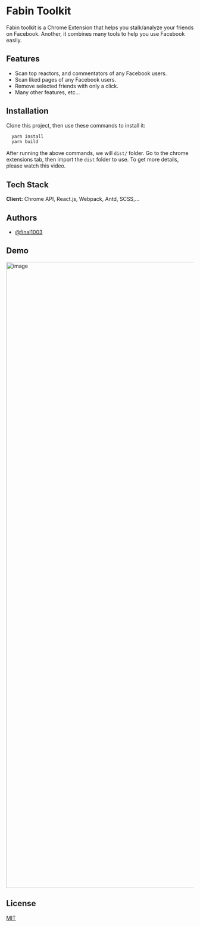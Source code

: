 
# Fabin Toolkit

Fabin toolkit is a Chrome Extension that helps you stalk/analyze your friends on Facebook. Another, it combines many tools to help you use Facebook easily.



## Features
- Scan top reactors, and commentators of any Facebook users.
- Scan liked pages of any Facebook users.
- Remove selected friends with only a click.
- Many other features, etc...
## Installation

Clone this project, then use these commands to install it:
```bash
  yarn install
  yarn build
```
After running the above commands, we will `dist/` folder. Go to the chrome extensions tab, then import the `dist` folder to use. To get more details, please watch this video.
## Tech Stack

**Client:** Chrome API, React.js, Webpack, Antd, SCSS,...


## Authors

- [@final1003](https://www.github.com/final1003)


## Demo

<img width="1680" alt="image" src="https://user-images.githubusercontent.com/101863422/193438146-d9d3777d-2773-4249-b9a4-3eb62da6a534.png">


## License

[MIT](https://choosealicense.com/licenses/mit/)

